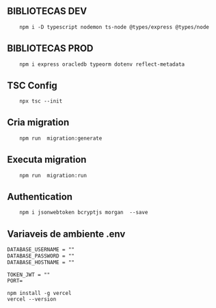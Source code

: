 ## BIBLIOTECAS DEV
```diff
    npm i -D typescript nodemon ts-node @types/express @types/node
```
## BIBLIOTECAS PROD
```diff
    npm i express oracledb typeorm dotenv reflect-metadata
```
## TSC Config
```diff
    npx tsc --init
```
## Cria migration
```diff
    npm run  migration:generate
```
## Executa migration
```diff
    npm run  migration:run
```

## Authentication 
```diff
    npm i jsonwebtoken bcryptjs morgan  --save
```

## Variaveis de ambiente .env
```diff
DATABASE_USERNAME = ""
DATABASE_PASSWORD = ""
DATABASE_HOSTNAME = ""

TOKEN_JWT = ""
PORT=
```

```
npm install -g vercel
vercel --version
```


